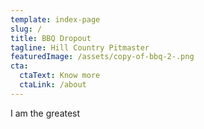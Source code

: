 ```yaml
---
template: index-page
slug: /
title: BBQ Dropout
tagline: Hill Country Pitmaster
featuredImage: /assets/copy-of-bbq-2-.png
cta:
  ctaText: Know more
  ctaLink: /about
---
```

I am the greatest